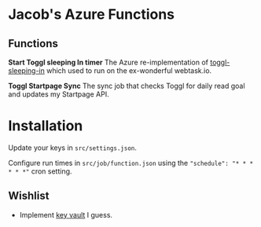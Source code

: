 # Jacob's Azure Functions

## Functions
**Start Toggl sleeping In timer**
The Azure re-implementation of [toggl-sleeping-in](https://github.com/jacobpretorius/toggl-sleeping-in) which used to run on the ex-wonderful webtask.io.

**Toggl Startpage Sync**
The sync job that checks Toggl for daily read goal and updates my Startpage API.

# Installation
Update your keys in `src/settings.json`.

Configure run times in `src/job/function.json` using the `"schedule": "* * * * * *"` cron setting.

## Wishlist
* Implement [key vault](https://daniel-krzyczkowski.github.io/Integrate-Key-Vault-Secrets-With-Azure-Functions/) I guess.